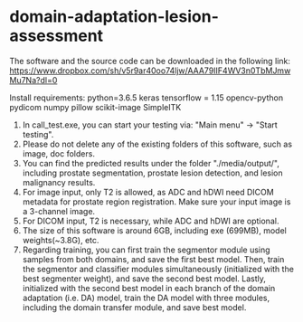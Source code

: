 # domain-adaptation-lesion-assessment

The software and the source code can be downloaded in the following link:
https://www.dropbox.com/sh/v5r9ar40oo74ljw/AAA79IIF4WV3n0TbMJmwMu7Na?dl=0


Install requirements:
python=3.6.5
keras
tensorflow = 1.15
opencv-python
pydicom
numpy 
pillow
scikit-image
SimpleITK


1. In call_test.exe, you can start your testing via: "Main menu" → "Start testing".
2. Please do not delete any of the existing folders of this software, such as image, doc folders.
3. You can find the predicted results under the folder "./media/output/", including prostate segmentation, prostate lesion detection, and lesion malignancy results.
4. For image input, only T2 is allowed, as ADC and hDWI need DICOM metadata for prostate region registration. Make sure your input image is a 3-channel image.
5. For DICOM input, T2 is necessary, while ADC and hDWI are optional.
6. The size of this software is around 6GB, including exe (699MB), model weights(~3.8G), etc.
7. Regarding training, you can first train the segmentor module using samples from both domains, and save the first best model. Then, train the segmentor and classifier modules simultaneously (initialized with the best segmenter weight), and save the second best model. Lastly, initialized with the second best model in each branch of the domain adaptation (i.e. DA) model, train the DA model with three modules, including the domain transfer module, and save best model.

